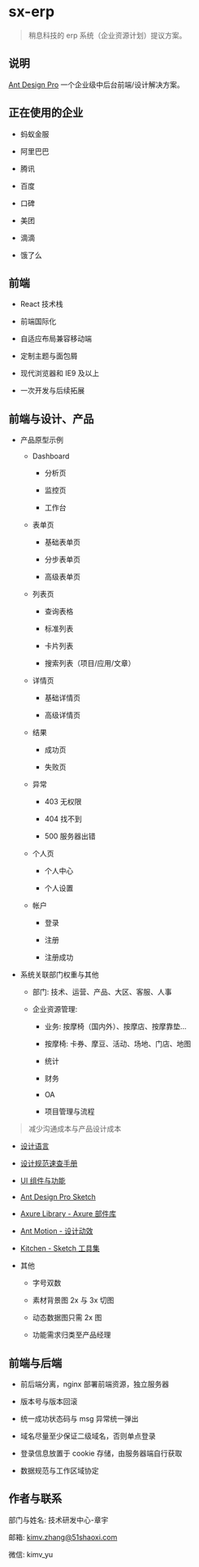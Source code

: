 # sx-erp

> 稍息科技的 erp 系统（企业资源计划）提议方案。


## 说明

[Ant Design Pro] 一个企业级中后台前端/设计解决方案。


## 正在使用的企业

+ 蚂蚁金服

+ 阿里巴巴

+ 腾讯

+ 百度

+ 口碑

+ 美团

+ 滴滴

+ 饿了么


## 前端

+ React 技术栈

+ 前端国际化

+ 自适应布局兼容移动端

+ 定制主题与面包屑

+ 现代浏览器和 IE9 及以上

+ 一次开发与后续拓展


## 前端与设计、产品

+ 产品原型示例

  - Dashboard

    - 分析页

    - 监控页

    - 工作台

  - 表单页

    - 基础表单页

    - 分步表单页

    - 高级表单页

  - 列表页

    - 查询表格

    - 标准列表

    - 卡片列表

    - 搜索列表（项目/应用/文章）

  - 详情页

    - 基础详情页

    - 高级详情页

  - 结果

    - 成功页

    - 失败页

  - 异常
    - 403 无权限

    - 404 找不到

    - 500 服务器出错

  - 个人页

    - 个人中心

    - 个人设置

  - 帐户

    - 登录

    - 注册

    - 注册成功

+ 系统关联部门权重与其他

  - 部门: 技术、运营、产品、大区、客服、人事

  - 企业资源管理:

    - 业务: 按摩椅（国内外）、按摩店、按摩靠垫...

    - 按摩椅: 卡券、摩豆、活动、场地、门店、地图

    - 统计

    - 财务

    - OA

    - 项目管理与流程

> 减少沟通成本与产品设计成本

+ [设计语言]

+ [设计规范速查手册]

+ [UI 组件与功能]

+ [Ant Design Pro Sketch]

+ [Axure Library - Axure 部件库]

+ [Ant Motion - 设计动效]

+ [Kitchen - Sketch 工具集]

+ 其他

  - 字号双数

  - 素材背景图 2x 与 3x 切图

  - 动态数据图只需 2x 图

  - 功能需求归类至产品经理


## 前端与后端

+ 前后端分离，nginx 部署前端资源，独立服务器

+ 版本号与版本回滚

+ 统一成功状态码与 msg 异常统一弹出

+ 域名尽量至少保证二级域名，否则单点登录

+ 登录信息放置于 cookie 存储，由服务器端自行获取

+ 数据规范与工作区域协定


## 作者与联系

部门与姓名: 技术研发中心-章宇

邮箱: [kimv.zhang@51shaoxi.com]

微信: kimv_yu






[Ant Design Pro]: https://preview.pro.ant.design/dashboard/analysis

[Ant Design Pro Sketch]: https://github.com/ant-design/ant-design/releases/download/resource/Ant.Design.Pro.sketch

[设计语言]: https://ant.design/docs/spec/introduce-cn

[设计规范速查手册]: https://github.com/ant-design/ant-design/wiki/Ant-Design-%E8%AE%BE%E8%AE%A1%E5%9F%BA%E7%A1%80%E7%AE%80%E7%89%88

[UI 组件与功能]: https://pro.ant.design/components/AvatarList-cn/

[Axure Library - Axure 部件库]: http://ux.ant.design/

[Ant Motion - 设计动效]: https://motion.ant.design/

[Kitchen - Sketch 工具集]: http://kitchen.alipay.com/

[kimv.zhang@51shaoxi.com]: mailto:zhangyu.vin@gmail.com
